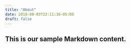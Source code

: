 ```yaml
---
title: "About"
date: 2018-08-03T22:11:16-05:00
draft: false
---
```


## This is our sample Markdown content.
